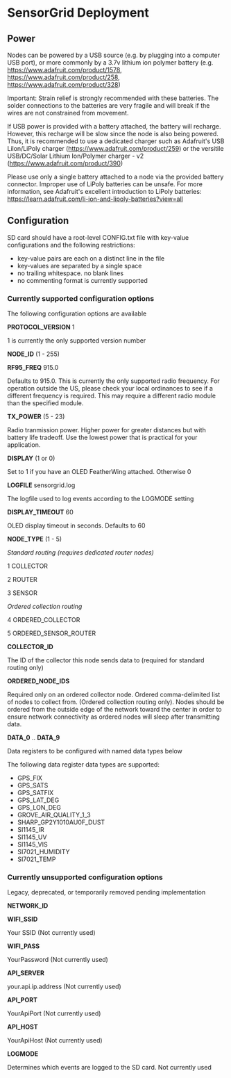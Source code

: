 # SensorGrid Deployment

## Power

Nodes can be powered by a USB source (e.g. by plugging into a computer USB port), or more commonly by a 3.7v lithium ion polymer battery (e.g. https://www.adafruit.com/product/1578, https://www.adafruit.com/product/258, https://www.adafruit.com/product/328)

Important: Strain relief is strongly recommended with these batteries. The solder connections to the batteries are very fragile and will break if the wires are not constrained from movement.

If USB power is provided with a battery attached, the battery will recharge. However, this recharge will be slow since the node is also being powered. Thus, it is recommended to use a dedicated charger such as Adafruit's USB Lilon/LiPoly charger (https://www.adafruit.com/product/259) or the versitile USB/DC/Solar Lithium Ion/Polymer charger - v2 (https://www.adafruit.com/product/390)

Please use only a single battery attached to a node via the provided battery connector. Improper use of LiPoly batteries can be unsafe. For more information, see Adafruit's excellent introduction to LiPoly batteries:
https://learn.adafruit.com/li-ion-and-lipoly-batteries?view=all

## Configuration

SD card should have a root-level CONFIG.txt file with key-value configurations and the following restrictions:

  - key-value pairs are each on a distinct line in the file
  - key-values are separated by a single space
  - no trailing whitespace. no blank lines
  - no commenting format is currently supported
  
### Currently supported configuration options

The following configuration options are available

**PROTOCOL_VERSION** 1

1 is currently the only supported version number

**NODE_ID** (1 - 255)

**RF95_FREQ** 915.0

Defaults to 915.0. This is currently the only supported radio frequency. For operation outside the US, please check your local ordinances to see if a different frequency is required. This may require a different radio module than the specified module.

**TX_POWER** (5 - 23)

Radio tranmission power. Higher power for greater distances but with battery life tradeoff. Use the lowest power that is practical for your application.

**DISPLAY** (1 or 0)

Set to 1 if you have an OLED FeatherWing attached. Otherwise 0

**LOGFILE** sensorgrid.log

The logfile used to log events according to the LOGMODE setting

**DISPLAY_TIMEOUT** 60

OLED display timeout in seconds. Defaults to 60

**NODE_TYPE** (1 - 5)

_Standard routing (requires dedicated router nodes)_

  1 COLLECTOR
  
  2 ROUTER
  
  3 SENSOR

_Ordered collection routing_

  4 ORDERED_COLLECTOR
  
  5 ORDERED_SENSOR_ROUTER

**COLLECTOR_ID**

The ID of the collector this node sends data to (required for standard routing only)

**ORDERED_NODE_IDS**

Required only on an ordered collector node. Ordered comma-delimited list of nodes to collect from. (Ordered collection routing only). Nodes should be ordered from the outside edge of the network toward the center in order to ensure network connectivity as ordered nodes will sleep after transmitting data.

**DATA_0** .. **DATA_9**

Data registers to be configured with named data types below

The following data register data types are supported:

 - GPS_FIX
 - GPS_SATS
 - GPS_SATFIX
 - GPS_LAT_DEG
 - GPS_LON_DEG
 - GROVE_AIR_QUALITY_1_3
 - SHARP_GP2Y1010AU0F_DUST
 - SI1145_IR
 - SI1145_UV
 - SI1145_VIS
 - SI7021_HUMIDITY
 - SI7021_TEMP


### Currently unsupported configuration options

Legacy, deprecated, or temporarily removed pending implementation

**NETWORK_ID**

**WIFI_SSID**

Your SSID (Not currently used)

**WIFI_PASS**

YourPassword (Not currently used)

**API_SERVER**

your.api.ip.address (Not currently used)

**API_PORT**

YourApiPort (Not currently used)

**API_HOST**

YourApiHost (Not currently used)

**LOGMODE**

Determines which events are logged to the SD card. Not currently used



